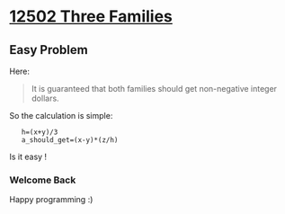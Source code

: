 # [12502 Three Families](http://uva.onlinejudge.org/index.php?option=com_onlinejudge&Itemid=8&category=24&page=show_problem&problem=3946)

## Easy Problem
Here:
> It is guaranteed that both families should get non-negative integer
dollars.

So the calculation is simple:
```
   h=(x+y)/3
   a_should_get=(x-y)*(z/h)
```
Is it easy !

### Welcome Back ###

Happy programming :)
